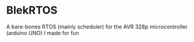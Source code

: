 # BlekRTOS
A bare-bones RTOS (mainly scheduler) for the AVR 328p microcontroller (arduino UNO) I made for fun
